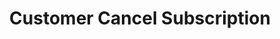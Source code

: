 ---
title: Customer Cancel Subscription
excerpt: Cancel a subscription (by customer)
api:
  file: swagger (2).json
  operationId: CancelCustomerSubscription
hidden: false
---